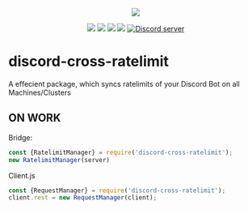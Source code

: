 <p align="center"><a href="https://nodei.co/npm/discord-cross-ratelimit/"><img src="https://nodei.co/npm/discord-cross-ratelimit.png"></a></p>
<p align="center"><img src="https://img.shields.io/npm/v/discord-cross-ratelimit"> <img src="https://img.shields.io/npm/dm/discord-cross-ratelimit?label=downloads"> <img src="https://img.shields.io/npm/l/discord-cross-ratelimit"> <img src="https://img.shields.io/github/repo-size/meister03/discord-cross-ratelimit">  <a href="https://discord.gg/YTdNBHh"><img src="https://discordapp.com/api/guilds/697129454761410600/widget.png" alt="Discord server"/></a></p>

# discord-cross-ratelimit
A effecient package, which syncs ratelimits of your Discord Bot on all Machines/Clusters

## ON WORK 

Bridge:
```js
const {RatelimitManager} = require('discord-cross-ratelimit');
new RatelimitManager(server)
```
Client.js
```js
const {RequestManager} = require('discord-cross-ratelimit');
client.rest = new RequestManager(client);
```